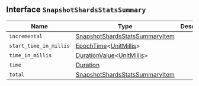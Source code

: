 ## Interface `SnapshotShardsStatsSummary`

| Name | Type | Description |
| - | - | - |
| `incremental` | [SnapshotShardsStatsSummaryItem](./SnapshotShardsStatsSummaryItem.md) | &nbsp; |
| `start_time_in_millis` | [EpochTime](./EpochTime.md)<[UnitMillis](./UnitMillis.md)> | &nbsp; |
| `time_in_millis` | [DurationValue](./DurationValue.md)<[UnitMillis](./UnitMillis.md)> | &nbsp; |
| `time` | [Duration](./Duration.md) | &nbsp; |
| `total` | [SnapshotShardsStatsSummaryItem](./SnapshotShardsStatsSummaryItem.md) | &nbsp; |
